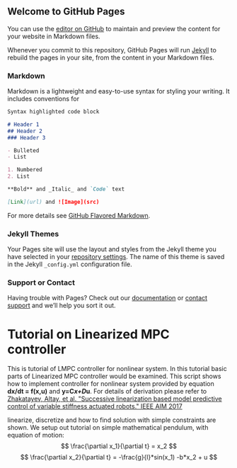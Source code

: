 <script type="text/javascript" src="http://cdn.mathjax.org/mathjax/latest/MathJax.js?config=TeX-AMS-MML_HTMLorMML"></script>
## Welcome to GitHub Pages

You can use the [editor on GitHub](https://github.com/ARMSLab/lmpc-matlab/edit/master/README.md) to maintain and preview the content for your website in Markdown files.

Whenever you commit to this repository, GitHub Pages will run [Jekyll](https://jekyllrb.com/) to rebuild the pages in your site, from the content in your Markdown files.

### Markdown

Markdown is a lightweight and easy-to-use syntax for styling your writing. It includes conventions for

```markdown
Syntax highlighted code block

# Header 1
## Header 2
### Header 3

- Bulleted
- List

1. Numbered
2. List

**Bold** and _Italic_ and `Code` text

[Link](url) and ![Image](src)
```

For more details see [GitHub Flavored Markdown](https://guides.github.com/features/mastering-markdown/).

### Jekyll Themes

Your Pages site will use the layout and styles from the Jekyll theme you have selected in your [repository settings](https://github.com/ARMSLab/lmpc-matlab/settings). The name of this theme is saved in the Jekyll `_config.yml` configuration file.

### Support or Contact

Having trouble with Pages? Check out our [documentation](https://help.github.com/categories/github-pages-basics/) or [contact support](https://github.com/contact) and we’ll help you sort it out.

# Tutorial on Linearized MPC controller


This is tutorial of LMPC controller for nonlinear system. In this tutorial basic parts of Linearized MPC controller would be examined. This script shows how to implement controller for nonlinear system provided by equation **dx/dt = f(x,u)** and **y=C*x+D*u**. For details of derivation please refer to  [Zhakatayev, Altay, et al. "Successive linearization based model predictive control of variable stiffness actuated robots." IEEE AIM 2017](http://ieeexplore.ieee.org/document/8014275/)

linearize, discretize and how to find solution with simple constraints are shown. We setup out tutorial on simple mathematical pendulum, with equation of motion:
$$          \frac{\partial x_1}{\partial t} = x_2 $$
$$          \frac{\partial x_2}{\partial t} = -\frac{g}{l}*sin(x_1) -b*x_2 + u $$

